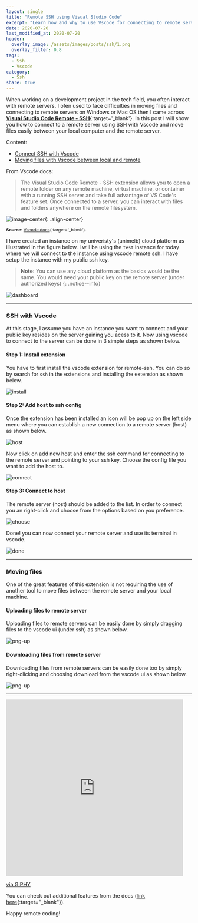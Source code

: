 ```yaml
---
layout: single
title: "Remote SSH using Visual Studio Code"
excerpt: "Learn how and why to use Vscode for connecting to remote servers"
date: 2020-07-20
last_modified_at: 2020-07-20
header:
  overlay_image: /assets/images/posts/ssh/1.png
  overlay_filter: 0.8
tags:
  - Ssh
  - Vscode
category:
  - Ssh
share: true
---
```

When working on a development project in the tech field, you often interact with remote servers. I ofen used to face difficulties in moving files and connecting to remote servers on Windows or Mac OS then I came across [**Visual Studio Code Remote - SSH**](https://code.visualstudio.com/docs/remote/ssh){:target='_blank'}. In this post I will show you how to connect to a remote server using SSH with Vscode and move files easily between your local computer and the remote server.

Content:
- [Connect SSH with Vscode](#ssh-with-vscode)
- [Moving files with Vscode between local and remote](#moving-files)

From Vscode docs:
>The Visual Studio Code Remote - SSH extension allows you to open a remote folder on any remote machine, virtual machine, or container with a running SSH server and take full advantage of VS Code's feature set. Once connected to a server, you can interact with files and folders anywhere on the remote filesystem.

![image-center](/assets/images/posts/ssh/official.png){: .align-center}

<sup>**Source**: [Vscode docs](https://code.visualstudio.com/docs/remote/ssh){:target='_blank'}.</sup>

I have created an instance on my univeristy's (unimelb) cloud platform as illustrated in the figure below. I will be using the `test` instance for today where we will connect to the instance using vscode remote ssh. I have setup the instance with my public ssh key. 
> **Note:**
> You can use any cloud platform as the basics would be the same. You would need your public key on the remote server (under authorized keys)
{: .notice--info}

![dashboard](/assets/images/posts/ssh/0.png "University of Melbourne Research Cloud")

***

### SSH with Vscode
At this stage, I assume you have an instance you want to connect and your public key resides on the server gaining you acess to it. Now using vscode to connect to the server can be done in 3 simple steps as shown below.

#### Step 1: Install extension
You have to first install the vscode extension for remote-ssh. You can do so by search for `ssh` in the extensions and installing the extension as shown below.

![install](/assets/images/posts/ssh/1.png)

#### Step 2: Add host to ssh config
Once the extension has been installed an icon will be pop up on the left side menu where you can establish a new connection to a remote server (host) as shown below.

![host](/assets/images/posts/ssh/2.png)

Now click on add new host and enter the ssh command for connecting to the remote server and pointing to your ssh key. Choose the config file you want to add the host to.

![connect](/assets/images/posts/ssh/3.png)

#### Step 3: Connect to host
The remote server (host) should be added to the list. In order to connect you an right-click and choose from the options based on you preference. 

![choose](/assets/images/posts/ssh/6.png)

Done! you can now connect your remote server and use its terminal in vscode.

![done](/assets/images/posts/ssh/5.png)

***

### Moving files
One of the great features of this extension is not requiring the use of another tool to move files between the remote server and your local machine.

#### Uploading files to remote server
Uploading files to remote servers can be easily done by simply dragging files to the vscode ui (under ssh) as shown below.

![png-up](/assets/images/posts/ssh/move1.gif)

#### Downloading files from remote server
Downloading files from remote servers can be easily done too by simply right-clicking and choosing download from the vscode ui as shown below.

![png-up](/assets/images/posts/ssh/download.gif)

***

<iframe src="https://giphy.com/embed/3o7btNa0RUYa5E7iiQ" width="480" height="480" frameBorder="0" class="giphy-embed" allowFullScreen></iframe><p><a href="https://giphy.com/gifs/latenightseth-boom-3o7btNa0RUYa5E7iiQ">via GIPHY</a></p>

You can check out additional features from the docs ([link here](https://code.visualstudio.com/docs/remote/ssh){:target="_blank"}).

Happy remote coding!











